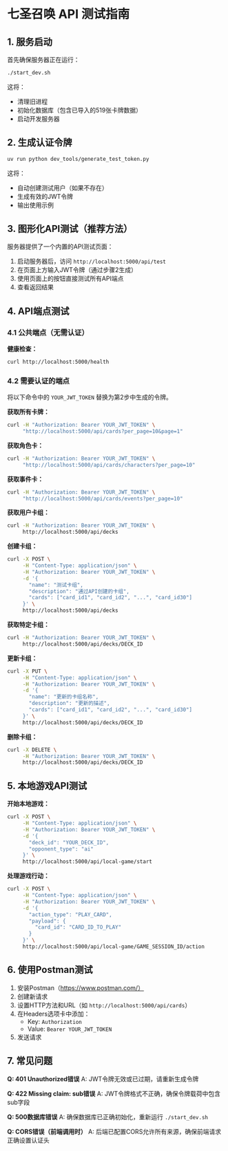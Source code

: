 # 七圣召唤 API 测试指南

## 1. 服务启动

首先确保服务器正在运行：

```bash
./start_dev.sh
```

这将：
- 清理旧进程
- 初始化数据库（包含已导入的519张卡牌数据）
- 启动开发服务器

## 2. 生成认证令牌

```bash
uv run python dev_tools/generate_test_token.py
```

这将：
- 自动创建测试用户（如果不存在）
- 生成有效的JWT令牌
- 输出使用示例

## 3. 图形化API测试（推荐方法）

服务器提供了一个内置的API测试页面：

1. 启动服务器后，访问 `http://localhost:5000/api/test`
2. 在页面上方输入JWT令牌（通过步骤2生成）
3. 使用页面上的按钮直接测试所有API端点
4. 查看返回结果

## 4. API端点测试

### 4.1 公共端点（无需认证）

**健康检查：**
```bash
curl http://localhost:5000/health
```

### 4.2 需要认证的端点

将以下命令中的 `YOUR_JWT_TOKEN` 替换为第2步中生成的令牌。

**获取所有卡牌：**
```bash
curl -H "Authorization: Bearer YOUR_JWT_TOKEN" \
     "http://localhost:5000/api/cards?per_page=10&page=1"
```

**获取角色卡：**
```bash
curl -H "Authorization: Bearer YOUR_JWT_TOKEN" \
     "http://localhost:5000/api/cards/characters?per_page=10"
```

**获取事件卡：**
```bash
curl -H "Authorization: Bearer YOUR_JWT_TOKEN" \
     "http://localhost:5000/api/cards/events?per_page=10"
```

**获取用户卡组：**
```bash
curl -H "Authorization: Bearer YOUR_JWT_TOKEN" \
     http://localhost:5000/api/decks
```

**创建卡组：**
```bash
curl -X POST \
     -H "Content-Type: application/json" \
     -H "Authorization: Bearer YOUR_JWT_TOKEN" \
     -d '{
       "name": "测试卡组",
       "description": "通过API创建的卡组",
       "cards": ["card_id1", "card_id2", "...", "card_id30"]
     }' \
     http://localhost:5000/api/decks
```

**获取特定卡组：**
```bash
curl -H "Authorization: Bearer YOUR_JWT_TOKEN" \
     http://localhost:5000/api/decks/DECK_ID
```

**更新卡组：**
```bash
curl -X PUT \
     -H "Content-Type: application/json" \
     -H "Authorization: Bearer YOUR_JWT_TOKEN" \
     -d '{
       "name": "更新的卡组名称",
       "description": "更新的描述",
       "cards": ["card_id1", "card_id2", "...", "card_id30"]
     }' \
     http://localhost:5000/api/decks/DECK_ID
```

**删除卡组：**
```bash
curl -X DELETE \
     -H "Authorization: Bearer YOUR_JWT_TOKEN" \
     http://localhost:5000/api/decks/DECK_ID
```

## 5. 本地游戏API测试

**开始本地游戏：**
```bash
curl -X POST \
     -H "Content-Type: application/json" \
     -H "Authorization: Bearer YOUR_JWT_TOKEN" \
     -d '{
       "deck_id": "YOUR_DECK_ID",
       "opponent_type": "ai"
     }' \
     http://localhost:5000/api/local-game/start
```

**处理游戏行动：**
```bash
curl -X POST \
     -H "Content-Type: application/json" \
     -H "Authorization: Bearer YOUR_JWT_TOKEN" \
     -d '{
       "action_type": "PLAY_CARD",
       "payload": {
         "card_id": "CARD_ID_TO_PLAY"
       }
     }' \
     http://localhost:5000/api/local-game/GAME_SESSION_ID/action
```

## 6. 使用Postman测试

1. 安装Postman（https://www.postman.com/）
2. 创建新请求
3. 设置HTTP方法和URL（如 `http://localhost:5000/api/cards`）
4. 在Headers选项卡中添加：
   - Key: `Authorization`
   - Value: `Bearer YOUR_JWT_TOKEN`
5. 发送请求

## 7. 常见问题

**Q: 401 Unauthorized错误**
A: JWT令牌无效或已过期，请重新生成令牌

**Q: 422 Missing claim: sub错误**
A: JWT令牌格式不正确，确保令牌载荷中包含sub字段

**Q: 500数据库错误**
A: 确保数据库已正确初始化，重新运行 `./start_dev.sh`

**Q: CORS错误（前端调用时）**
A: 后端已配置CORS允许所有来源，确保前端请求正确设置认证头